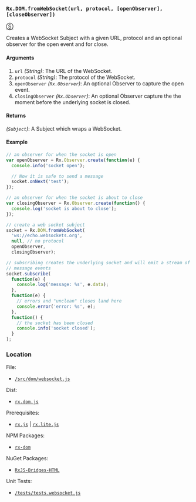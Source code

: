 ### `Rx.DOM.fromWebSocket(url, protocol, [openObserver], [closeObserver])`
[&#x24C8;](https://github.com/Reactive-Extensions/RxJS-DOM/blob/master/src/dom/websocket.js "View in source")

Creates a WebSocket Subject with a given URL, protocol and an optional observer for the open event and for close.

#### Arguments
1. `url` *(String)*: The URL of the WebSocket.
2. `protocol` *(String)*: The protocol of the WebSocket.
3. `openObserver` *(`Rx.Observer`)*: An optional Observer to capture the open event.
4. `closingObserver` *(`Rx.Observer`)*: An optional Observer capture the the moment before the underlying socket is closed.

#### Returns
*(`Subject`)*: A Subject which wraps a WebSocket.

#### Example
```js
// an observer for when the socket is open
var openObserver = Rx.Observer.create(function(e) {
  console.info('socket open');

  // Now it is safe to send a message
  socket.onNext('test');
});

// an observer for when the socket is about to close
var closingObserver = Rx.Observer.create(function() {
  console.log('socket is about to close');
});

// create a web socket subject
socket = Rx.DOM.fromWebSocket(
  'ws://echo.websockets.org',
  null, // no protocol
  openObserver,
  closingObserver);

// subscribing creates the underlying socket and will emit a stream of incoming
// message events
socket.subscribe(
  function(e) {
    console.log('message: %s', e.data);
  },
  function(e) {
    // errors and "unclean" closes land here
    console.error('error: %s', e);
  },
  function() {
    // the socket has been closed
    console.info('socket closed');
  }
);
```

### Location

File:
- [`/src/dom/websocket.js`](https://github.com/Reactive-Extensions/RxJS-DOM/blob/master/src/dom/websocket.js)

Dist:
- [`rx.dom.js`](https://github.com/Reactive-Extensions/RxJS-DOM/blob/master/dist/rx.dom.js)

Prerequisites:
- [`rx.js`](https://github.com/Reactive-Extensions/RxJS/blob/master/dist/rx.js) |  [`rx.lite.js`](https://github.com/Reactive-Extensions/RxJS/blob/master/rx.lite.js)

NPM Packages:
- [`rx-dom`](https://preview.npmjs.com/package/rx-dom)

NuGet Packages:
- [`RxJS-Bridges-HTML`](http://www.nuget.org/packages/RxJS-Bridges-HTML/)

Unit Tests:
- [`/tests/tests.websocket.js`](https://github.com/Reactive-Extensions/RxJS-DOM/blob/master/tests/tests.fromwebsocket.js)
